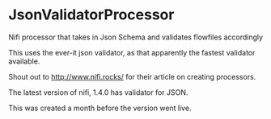 # JsonValidatorProcessor
Nifi processor that takes in Json Schema and validates flowfiles accordingly

This uses the ever-it json validator, as that apparently the fastest validator available.

Shout out to http://www.nifi.rocks/ for their article on creating processors.

The latest version of nifi, 1.4.0 has validator for JSON.

This was created a month before the version went live.
